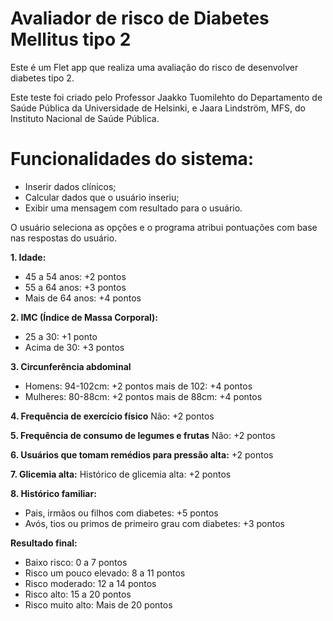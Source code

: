 # Avaliador de risco de Diabetes Mellitus tipo 2

Este é um Flet app que realiza uma avaliação do risco de desenvolver diabetes tipo 2. 

Este teste foi criado pelo Professor Jaakko Tuomilehto do Departamento de Saúde Pública da Universidade de Helsinki, e Jaara Lindström, MFS, do Instituto Nacional de Saúde Pública.

# Funcionalidades do sistema:
- Inserir dados clínicos;
- Calcular dados que o usuário inseriu;
- Exibir uma mensagem com resultado para o usuário.

O usuário seleciona as opções e o programa atribui pontuações com base nas respostas do usuário.

**1. Idade:**

- 45 a 54 anos: +2 pontos
- 55 a 64 anos: +3 pontos
- Mais de 64 anos: +4 pontos

**2. IMC (Índice de Massa Corporal):**

- 25 a 30: +1 ponto
- Acima de 30: +3 pontos

**3. Circunferência abdominal**
- Homens:
94-102cm: +2 pontos
mais de 102: +4 pontos
- Mulheres:
80-88cm: +2 pontos
mais de 88cm:  +4 pontos

 **4. Frequência de exercício físico**
 Não: +2 pontos

 **5. Frequência de consumo de legumes e frutas**
 Não: +2 pontos

**6. Usuários que tomam remédios para pressão alta:**
+2 pontos

**7. Glicemia alta:**
Histórico de glicemia alta: +2 pontos

**8. Histórico familiar:**

- Pais, irmãos ou filhos com diabetes: +5 pontos
- Avós, tios ou primos de primeiro grau com diabetes: +3 pontos

**Resultado final:**
- Baixo risco: 0 a 7 pontos
- Risco um pouco elevado: 8 a 11 pontos
- Risco moderado: 12 a 14 pontos
- Risco alto: 15 a 20 pontos
- Risco muito alto: Mais de 20 pontos
